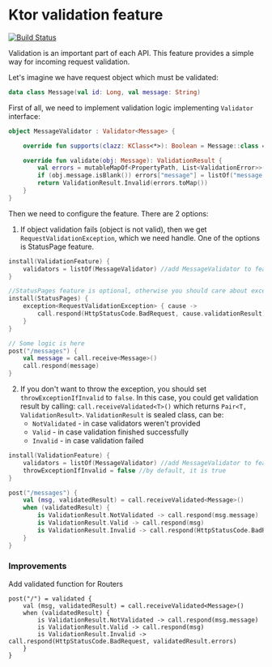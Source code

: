 # Ktor validation feature
[![Build Status](https://travis-ci.com/viartemev/ktor-validation-feature.svg?branch=master)](https://travis-ci.com/viartemev/ktor-validation-feature)

Validation is an important part of each API. This feature provides a simple way for incoming request validation.

Let's imagine we have request object which must be validated:
```kotlin
data class Message(val id: Long, val message: String)
```
First of all, we need to implement validation logic implementing `Validator` interface:
```kotlin
object MessageValidator : Validator<Message> {

    override fun supports(clazz: KClass<*>): Boolean = Message::class == clazz

    override fun validate(obj: Message): ValidationResult {
        val errors = mutableMapOf<PropertyPath, List<ValidationError>>()
        if (obj.message.isBlank()) errors["message"] = listOf("message must be not blank")
        return ValidationResult.Invalid(errors.toMap())
    }
}
```
Then we need to configure the feature. There are 2 options:
1. If object validation fails (object is not valid), then we get `RequestValidationException`, which we need handle.
One of the options is StatusPage feature.
```kotlin
install(ValidationFeature) {
    validators = listOf(MessageValidator) //add MessageValidator to feature
}

//StatusPages feature is optional, otherwise you should care about exception handling by yourself
install(StatusPages) {
    exception<RequestValidationException> { cause -> 
        call.respond(HttpStatusCode.BadRequest, cause.validationResult) 
    }
}

// Some logic is here
post("/messages") {
    val message = call.receive<Message>()
    call.respond(message)
}
```
2. If you don't want to throw the exception, you should set `throwExceptionIfInvalid` to `false`. 
In this case, you could get validation result by calling: `call.receiveValidated<T>()` which returns `Pair<T, ValidationResult>`.
`ValidationResult` is sealed class, can be:
    - `NotValidated` - in case validators weren't provided
    - `Valid` - in case validation finished successfully
    - `Invalid` - in case validation failed
```kotlin
install(ValidationFeature) {
    validators = listOf(MessageValidator) //add MessageValidator to feature
    throwExceptionIfInvalid = false //by default, it is true
}

post("/messages") {
    val (msg, validatedResult) = call.receiveValidated<Message>()
    when (validatedResult) {
        is ValidationResult.NotValidated -> call.respond(msg.message)
        is ValidationResult.Valid -> call.respond(msg)
        is ValidationResult.Invalid -> call.respond(HttpStatusCode.BadRequest, validatedResult.errors)    
    }
}
```

### Improvements
Add validated function for Routers
```
post("/") = validated {
    val (msg, validatedResult) = call.receiveValidated<Message>()
    when (validatedResult) {
        is ValidationResult.NotValidated -> call.respond(msg.message)
        is ValidationResult.Valid -> call.respond(msg)
        is ValidationResult.Invalid -> call.respond(HttpStatusCode.BadRequest, validatedResult.errors)
    }
}
```
